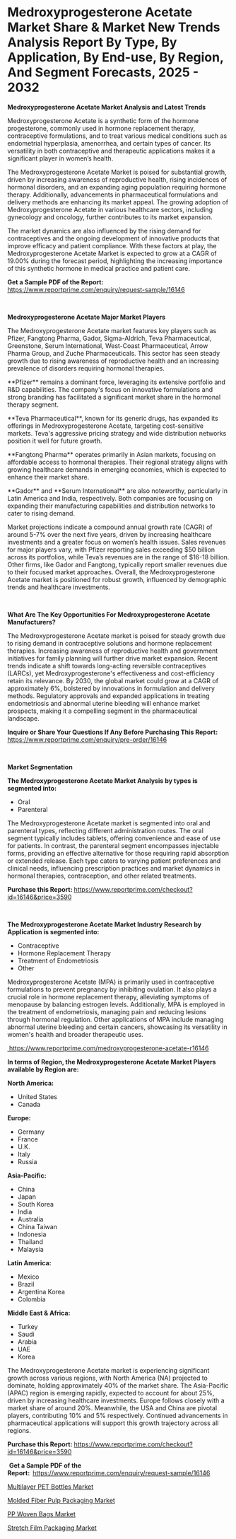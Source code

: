 <p><h1>Medroxyprogesterone Acetate Market Share & Market New Trends Analysis Report By Type, By Application, By End-use, By Region, And Segment Forecasts, 2025 - 2032</h1></p><p><strong>Medroxyprogesterone Acetate Market Analysis and Latest Trends</strong></p>
<p><p>Medroxyprogesterone Acetate is a synthetic form of the hormone progesterone, commonly used in hormone replacement therapy, contraceptive formulations, and to treat various medical conditions such as endometrial hyperplasia, amenorrhea, and certain types of cancer. Its versatility in both contraceptive and therapeutic applications makes it a significant player in women’s health.</p><p>The Medroxyprogesterone Acetate Market is poised for substantial growth, driven by increasing awareness of reproductive health, rising incidences of hormonal disorders, and an expanding aging population requiring hormone therapy. Additionally, advancements in pharmaceutical formulations and delivery methods are enhancing its market appeal. The growing adoption of Medroxyprogesterone Acetate in various healthcare sectors, including gynecology and oncology, further contributes to its market expansion.</p><p>The market dynamics are also influenced by the rising demand for contraceptives and the ongoing development of innovative products that improve efficacy and patient compliance. With these factors at play, the Medroxyprogesterone Acetate Market is expected to grow at a CAGR of 19.00% during the forecast period, highlighting the increasing importance of this synthetic hormone in medical practice and patient care.</p></p>
<p><strong>Get a Sample PDF of the Report:&nbsp;</strong> <a href="https://www.reportprime.com/enquiry/request-sample/16146?utm_campaign=2137&utm_medium=2&utm_source=Github&utm_content=ia&utm_term=20032025&utm_id=medroxyprogesterone-acetate">https://www.reportprime.com/enquiry/request-sample/16146</a></p>
<p>&nbsp;</p>
<p><strong>Medroxyprogesterone Acetate Major Market Players</strong></p>
<p><p>The Medroxyprogesterone Acetate market features key players such as Pfizer, Fangtong Pharma, Gador, Sigma-Aldrich, Teva Pharmaceutical, Greenstone, Serum International, West-Coast Pharmaceutical, Arrow Pharma Group, and Zuche Pharmaceuticals. This sector has seen steady growth due to rising awareness of reproductive health and an increasing prevalence of disorders requiring hormonal therapies.</p><p>**Pfizer** remains a dominant force, leveraging its extensive portfolio and R&D capabilities. The company's focus on innovative formulations and strong branding has facilitated a significant market share in the hormonal therapy segment. </p><p>**Teva Pharmaceutical**, known for its generic drugs, has expanded its offerings in Medroxyprogesterone Acetate, targeting cost-sensitive markets. Teva's aggressive pricing strategy and wide distribution networks position it well for future growth.</p><p>**Fangtong Pharma** operates primarily in Asian markets, focusing on affordable access to hormonal therapies. Their regional strategy aligns with growing healthcare demands in emerging economies, which is expected to enhance their market share.</p><p>**Gador** and **Serum International** are also noteworthy, particularly in Latin America and India, respectively. Both companies are focusing on expanding their manufacturing capabilities and distribution networks to cater to rising demand.</p><p>Market projections indicate a compound annual growth rate (CAGR) of around 5-7% over the next five years, driven by increasing healthcare investments and a greater focus on women’s health issues. Sales revenues for major players vary, with Pfizer reporting sales exceeding $50 billion across its portfolios, while Teva’s revenues are in the range of $16-18 billion. Other firms, like Gador and Fangtong, typically report smaller revenues due to their focused market approaches. Overall, the Medroxyprogesterone Acetate market is positioned for robust growth, influenced by demographic trends and healthcare investments.</p></p>
<p>&nbsp;</p>
<p><strong>What Are The Key Opportunities For Medroxyprogesterone Acetate Manufacturers?</strong></p>
<p><p>The Medroxyprogesterone Acetate market is poised for steady growth due to rising demand in contraceptive solutions and hormone replacement therapies. Increasing awareness of reproductive health and government initiatives for family planning will further drive market expansion. Recent trends indicate a shift towards long-acting reversible contraceptives (LARCs), yet Medroxyprogesterone's effectiveness and cost-efficiency retain its relevance. By 2030, the global market could grow at a CAGR of approximately 6%, bolstered by innovations in formulation and delivery methods. Regulatory approvals and expanded applications in treating endometriosis and abnormal uterine bleeding will enhance market prospects, making it a compelling segment in the pharmaceutical landscape.</p></p>
<p><strong>Inquire or Share Your Questions If Any Before Purchasing This Report:</strong> <a href="https://www.reportprime.com/enquiry/pre-order/16146?utm_campaign=2137&utm_medium=2&utm_source=Github&utm_content=ia&utm_term=20032025&utm_id=medroxyprogesterone-acetate">https://www.reportprime.com/enquiry/pre-order/16146</a></p>
<p>&nbsp;</p>
<p><strong>Market Segmentation</strong></p>
<p><strong>The Medroxyprogesterone Acetate Market Analysis by types is segmented into:</strong></p>
<p><ul><li>Oral</li><li>Parenteral</li></ul></p>
<p><p>The Medroxyprogesterone Acetate market is segmented into oral and parenteral types, reflecting different administration routes. The oral segment typically includes tablets, offering convenience and ease of use for patients. In contrast, the parenteral segment encompasses injectable forms, providing an effective alternative for those requiring rapid absorption or extended release. Each type caters to varying patient preferences and clinical needs, influencing prescription practices and market dynamics in hormonal therapies, contraception, and other related treatments.</p></p>
<p><strong>Purchase this Report:&nbsp;</strong><a href="https://www.reportprime.com/checkout?id=16146&price=3590&utm_campaign=2137&utm_medium=2&utm_source=Github&utm_content=ia&utm_term=20032025&utm_id=medroxyprogesterone-acetate">https://www.reportprime.com/checkout?id=16146&price=3590</a></p>
<p>&nbsp;</p>
<p><strong>The Medroxyprogesterone Acetate Market Industry Research by Application is segmented into:</strong></p>
<p><ul><li>Contraceptive</li><li>Hormone Replacement Therapy</li><li>Treatment of Endometriosis</li><li>Other</li></ul></p>
<p><p>Medroxyprogesterone Acetate (MPA) is primarily used in contraceptive formulations to prevent pregnancy by inhibiting ovulation. It also plays a crucial role in hormone replacement therapy, alleviating symptoms of menopause by balancing estrogen levels. Additionally, MPA is employed in the treatment of endometriosis, managing pain and reducing lesions through hormonal regulation. Other applications of MPA include managing abnormal uterine bleeding and certain cancers, showcasing its versatility in women's health and broader therapeutic uses.</p></p>
<p><a href="https://www.reportprime.com/medroxyprogesterone-acetate-r16146?utm_campaign=2137&utm_medium=2&utm_source=Github&utm_content=ia&utm_term=20032025&utm_id=medroxyprogesterone-acetate">&nbsp;https://www.reportprime.com/medroxyprogesterone-acetate-r16146</a></p>
<p><strong>In terms of Region, the Medroxyprogesterone Acetate Market Players available by Region are:</strong></p>
<p>
    <p> <strong> North America: </strong>
        <ul>
            <li>United States</li>
            <li>Canada</li>
        </ul>
        </p> 
    <p> <strong> Europe: </strong>
        <ul>
            <li>Germany</li>
            <li>France</li>
            <li>U.K.</li>
            <li>Italy</li>
            <li>Russia</li>
        </ul>
        </p> 
    <p> <strong> Asia-Pacific: </strong>
        <ul>
            <li>China</li>
            <li>Japan</li>
            <li>South Korea</li>
            <li>India</li>
            <li>Australia</li>
            <li>China Taiwan</li>
            <li>Indonesia</li>
            <li>Thailand</li>
            <li>Malaysia</li>
        </ul>
        </p> 
    <p> <strong> Latin America: </strong>
        <ul>
            <li>Mexico</li>
            <li>Brazil</li>
            <li>Argentina Korea</li>
            <li>Colombia</li>
        </ul>
        </p> 
    <p> <strong> Middle East & Africa: </strong>
        <ul>
            <li>Turkey</li>
            <li>Saudi</li>
            <li>Arabia</li>
            <li>UAE</li>
            <li>Korea</li>
        </ul>
    </p>
    </p>
<p><p>The Medroxyprogesterone Acetate market is experiencing significant growth across various regions, with North America (NA) projected to dominate, holding approximately 40% of the market share. The Asia-Pacific (APAC) region is emerging rapidly, expected to account for about 25%, driven by increasing healthcare investments. Europe follows closely with a market share of around 20%. Meanwhile, the USA and China are pivotal players, contributing 10% and 5% respectively. Continued advancements in pharmaceutical applications will support this growth trajectory across all regions.</p></p>
<p><strong>Purchase this Report: </strong><a href="https://www.reportprime.com/checkout?id=16146&price=3590&utm_campaign=2137&utm_medium=2&utm_source=Github&utm_content=ia&utm_term=20032025&utm_id=medroxyprogesterone-acetate">https://www.reportprime.com/checkout?id=16146&price=3590</a></p>
<p>&nbsp;<strong>Get a Sample PDF of the Report:&nbsp;&nbsp;</strong><a href="https://www.reportprime.com/enquiry/request-sample/16146?utm_campaign=2137&utm_medium=2&utm_source=Github&utm_content=ia&utm_term=20032025&utm_id=medroxyprogesterone-acetate">https://www.reportprime.com/enquiry/request-sample/16146</a></p>
<p><strong></strong></p>
<p><p><a href="https://github.com/baheraennika/Market-Research-Report-List-1/blob/main/multilayer-pet-bottles-market.md?utm_campaign=2137&utm_medium=2&utm_source=Github&utm_content=ia&utm_term=20032025&utm_id=medroxyprogesterone-acetate">Multilayer PET Bottles Market</a></p><p><a href="https://github.com/mokeleveisel/Market-Research-Report-List-1/blob/main/molded-fiber-pulp-packaging-market.md?utm_campaign=2137&utm_medium=2&utm_source=Github&utm_content=ia&utm_term=20032025&utm_id=medroxyprogesterone-acetate">Molded Fiber Pulp Packaging Market</a></p><p><a href="https://github.com/abidomamen/Market-Research-Report-List-1/blob/main/pp-woven-bags-market.md?utm_campaign=2137&utm_medium=2&utm_source=Github&utm_content=ia&utm_term=20032025&utm_id=medroxyprogesterone-acetate">PP Woven Bags Market</a></p><p><a href="https://github.com/adelanwkadua/Market-Research-Report-List-1/blob/main/stretch-film-packaging-market.md?utm_campaign=2137&utm_medium=2&utm_source=Github&utm_content=ia&utm_term=20032025&utm_id=medroxyprogesterone-acetate">Stretch Film Packaging Market</a></p></p>